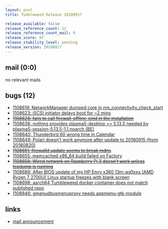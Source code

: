 ```yaml
---
layout: post
title: Tumbleweed Release 20180917

release_available: false
release_reference_count: 12
release_reference_count_mail: 0
release_score: 97
release_stability_level: pending
release_version: 20180917
---
```


## mail (0:0)

no relevant mails

## bugs (12)

<!--more-->

- [1108619: NetworkManager dumped core in nm_connectivity_check_start](https://bugzilla.opensuse.org/show_bug.cgi?id=1108619)
- [1108623: iSCSI initiator delays boot for ~2 mins](https://bugzilla.opensuse.org/show_bug.cgi?id=1108623)
- ~~[1108628: fails to call firewall-offline-cmd in the installation](https://bugzilla.opensuse.org/show_bug.cgi?id=1108628)~~
- [1108638: nothing provides plasma5-desktop >= 5.13.5 needed by plasma5-session-5.13.5-1.1.noarch (BE)](https://bugzilla.opensuse.org/show_bug.cgi?id=1108638)
- [1108640: Thunderbird 60 wrong time in Calendar](https://bugzilla.opensuse.org/show_bug.cgi?id=1108640)
- [1108649: Polari doesn't work anymore after update to 20180915 (from 20180820)](https://bugzilla.opensuse.org/show_bug.cgi?id=1108649)
- ~~[1108651: firewalld update seems to break mdns](https://bugzilla.opensuse.org/show_bug.cgi?id=1108651)~~
- [1108655: memcached x86_64 build failed on Factory](https://bugzilla.opensuse.org/show_bug.cgi?id=1108655)
- ~~[1108658: Wired network on Raspberry Pi 3 doesn't work unless tcpdump is running](https://bugzilla.opensuse.org/show_bug.cgi?id=1108658)~~
- [1108689: After BIOS update of my HP Envy x360 13m-ag0xxx (AMD Ryzen 7 2700U) Linux startup freezes with blank screen](https://bugzilla.opensuse.org/show_bug.cgi?id=1108689)
- [1108698: aarch64 Tumbleweed docker container does not match published repo](https://bugzilla.opensuse.org/show_bug.cgi?id=1108698)
- [1108846: gmenudbusmenuproxy needs appmenu-gtk-module](https://bugzilla.opensuse.org/show_bug.cgi?id=1108846)



## links

- [mail announcement](https://lists.opensuse.org/opensuse-factory/2018-09/msg00074.html)
